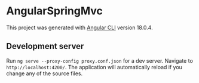 # AngularSpringMvc

This project was generated with [Angular CLI](https://github.com/angular/angular-cli) version 18.0.4.

## Development server

Run `ng serve --proxy-config proxy.conf.json` for a dev server. Navigate to `http://localhost:4200/`. The application will automatically reload if you change any of the source files.

